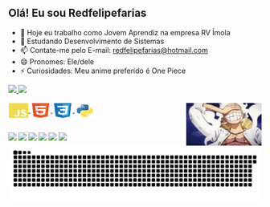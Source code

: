 ## Olá! Eu sou Redfelipefarias

- 🔭 Hoje eu trabalho como Jovem Aprendiz na empresa RV Ímola
- 🌱 Estudando Desenvolvimento de Sistemas
- 📫 Contate-me pelo E-mail: redfelipefarias@hotmail.com
- 😄 Pronomes: Ele/dele
- ⚡ Curiosidades: Meu anime preferido é One Piece

 <div>
  <a href="https://github.com/redfelipefarias">
  <img height="180em" src="https://github-readme-stats.vercel.app/api?username=redfelipefarias&show_icons=true&theme=dracula&include_all_commits=true&count_private=true"/>
  <img height="180em" src="https://github-readme-stats.vercel.app/api/top-langs/?username=redfelipefarias&layout=compact&langs_count=16&theme=dracula"/>
</div>
<div style="display: inline_block"><br>
  <img align="center" alt="Rafa-Js" height="30" width="40" 
   src="https://raw.githubusercontent.com/devicons/devicon/master/icons/javascript/javascript-plain.svg">
  <img align="center" alt="Rafa-HTML" height="30" width="40" 
   src="https://raw.githubusercontent.com/devicons/devicon/master/icons/html5/html5-original.svg">
  <img align="center" alt="Rafa-CSS" height="30" width="40" 
   src="https://raw.githubusercontent.com/devicons/devicon/master/icons/css3/css3-original.svg">
  <img align="center" alt="Rafa-Python" height="30" width="40" 
   src="https://raw.githubusercontent.com/devicons/devicon/master/icons/python/python-original.svg">
  <img align="right" alt="Luffy:D" src="/assets/gif/luffygear5.gif">
</div>

##

<div>
  <a href="https://www.instagram.com/redfelipefarias?igsh=OHBhbWJ2M3Bla21j" target="_blank"><img src="https://img.shields.io/badge/-Instagram-%23E4405F?style=for-the-badge&logo=instagram&logoColor=white" target="_blank"></a>
  <a href="https://www.tiktok.com/@redfelipefarias" target="_blank"><img src="https://img.shields.io/badge/TikTok-000000?style=for-the-badge&logo=tiktok&logoColor=white" target="_blank"></a>
   <a href="https://www.youtube.com/@redlf2299" target="_blank"><img src="https://img.shields.io/badge/YouTube-FF0000?style=for-the-badge&logo=youtube&logoColor=white" target="_blank"></a>
 <a href="https://discord.gg/jzBX66QkwB" target="_blank"><img src="https://img.shields.io/badge/Discord-7289DA?style=for-the-badge&logo=discord&logoColor=white" target="_blank"></a> 
  <a href = "mailto:redfelipefarias@hotmail.com"><img src="https://img.shields.io/badge/-Gmail-%23333?style=for-the-badge&logo=gmail&logoColor=white" target="_blank"></a>
  <a href="https://www.linkedin.com/in/redfelipefarias/" target="_blank"><img src="https://img.shields.io/badge/-LinkedIn-%230077B5?style=for-the-badge&logo=linkedin&logoColor=white" target="_blank"></a> 
</div>
<picture>
  <source media="(prefers-color-scheme: dark)" srcset="https://raw.githubusercontent.com/redfelipefarias/redfelipefarias/output/github-contribution-grid-snake-dark.svg">
  <source media="(prefers-color-scheme: light)" srcset="https://raw.githubusercontent.com/redfelipefarias/redfelipefarias/output/github-contribution-grid-snake.svg">
  <img alt="github contribution grid snake animation" src="https://raw.githubusercontent.com/redfelipefarias/redfelipefarias/output/github-contribution-grid-snake.svg">
</picture>
